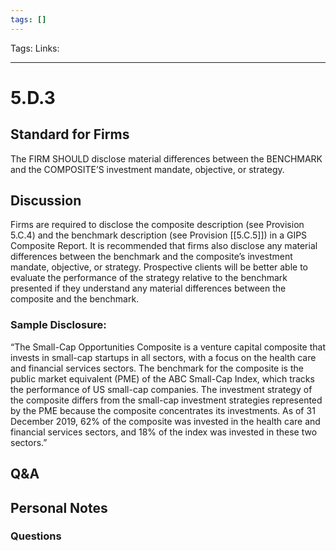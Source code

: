 ```yaml
---
tags: []
---
```

Tags:
Links: 
___
# 5.D.3
## Standard for Firms
The FIRM SHOULD disclose material differences between the BENCHMARK and the COMPOSITE’S investment mandate, objective, or strategy.
## Discussion
Firms are required to disclose the composite description (see Provision 5.C.4) and the benchmark description (see Provision [[5.C.5]]) in a GIPS Composite Report. It is recommended that firms also disclose any material differences between the benchmark and the composite’s investment mandate, objective, or strategy. Prospective clients will be better able to evaluate the performance of the strategy relative to the benchmark presented if they understand any material differences between the composite and the benchmark.
### Sample Disclosure:
“The Small-Cap Opportunities Composite is a venture capital composite that invests in small-cap startups in all sectors, with a focus on the health care and financial services sectors. The benchmark for the composite is the public market equivalent (PME) of the ABC Small-Cap Index, which tracks the performance of US small-cap companies. The investment strategy of the composite differs from the small-cap investment strategies represented by the PME because the composite concentrates its investments. As of 31 December 2019, 62% of the composite was invested in the health care and financial services sectors, and 18% of the index was invested in these two sectors.”
## Q&A

## Personal Notes

### Questions